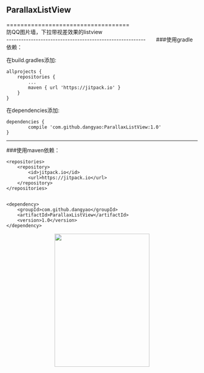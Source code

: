 ## ParallaxListView
===================================      
防QQ图片墙，下拉带视差效果的listview    
---------------------------------------------------------                          
###使用gradle依赖：            
     
在build.gradles添加:

	allprojects {
		repositories {
			...
			maven { url 'https://jitpack.io' }
		}
	}

在dependencies添加:

	dependencies {
	        compile 'com.github.dangyao:ParallaxListView:1.0'
	}

---------------------------------------------------------          
###使用maven依赖：

	<repositories>
		<repository>
		    <id>jitpack.io</id>
		    <url>https://jitpack.io</url>
		</repository>
	</repositories>
	
	
	<dependency>
	    <groupId>com.github.dangyao</groupId>
	    <artifactId>ParallaxListView</artifactId>
	    <version>1.0</version>
	</dependency>




	      
<div align=center><img width="250" height="350" src="https://github.com/dangyao/ParallaxListView/blob/master/screens/screenshot.gif"/></div>
